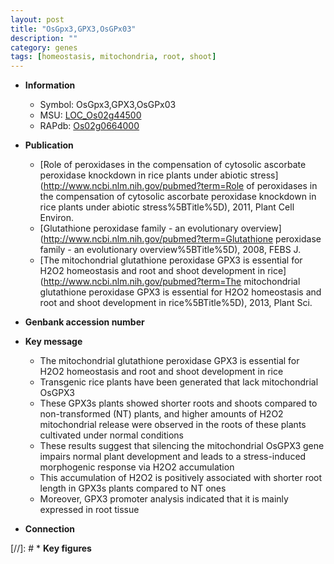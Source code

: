 ```yaml
---
layout: post
title: "OsGpx3,GPX3,OsGPx03"
description: ""
category: genes
tags: [homeostasis, mitochondria, root, shoot]
---
```


* **Information**  
    + Symbol: OsGpx3,GPX3,OsGPx03  
    + MSU: [LOC_Os02g44500](http://rice.plantbiology.msu.edu/cgi-bin/ORF_infopage.cgi?orf=LOC_Os02g44500)  
    + RAPdb: [Os02g0664000](http://rapdb.dna.affrc.go.jp/viewer/gbrowse_details/irgsp1?name=Os02g0664000)  

* **Publication**  
    + [Role of peroxidases in the compensation of cytosolic ascorbate peroxidase knockdown in rice plants under abiotic stress](http://www.ncbi.nlm.nih.gov/pubmed?term=Role of peroxidases in the compensation of cytosolic ascorbate peroxidase knockdown in rice plants under abiotic stress%5BTitle%5D), 2011, Plant Cell Environ.
    + [Glutathione peroxidase family - an evolutionary overview](http://www.ncbi.nlm.nih.gov/pubmed?term=Glutathione peroxidase family - an evolutionary overview%5BTitle%5D), 2008, FEBS J.
    + [The mitochondrial glutathione peroxidase GPX3 is essential for H2O2 homeostasis and root and shoot development in rice](http://www.ncbi.nlm.nih.gov/pubmed?term=The mitochondrial glutathione peroxidase GPX3 is essential for H2O2 homeostasis and root and shoot development in rice%5BTitle%5D), 2013, Plant Sci.

* **Genbank accession number**  

* **Key message**  
    + The mitochondrial glutathione peroxidase GPX3 is essential for H2O2 homeostasis and root and shoot development in rice
    + Transgenic rice plants have been generated that lack mitochondrial OsGPX3
    + These GPX3s plants showed shorter roots and shoots compared to non-transformed (NT) plants, and higher amounts of H2O2 mitochondrial release were observed in the roots of these plants cultivated under normal conditions
    + These results suggest that silencing the mitochondrial OsGPX3 gene impairs normal plant development and leads to a stress-induced morphogenic response via H2O2 accumulation
    + This accumulation of H2O2 is positively associated with shorter root length in GPX3s plants compared to NT ones
    + Moreover, GPX3 promoter analysis indicated that it is mainly expressed in root tissue

* **Connection**  

[//]: # * **Key figures**  



